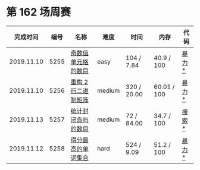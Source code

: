 # 第 162 场周赛


**完成时间**|**编号**|**名称**|**难度**|**时间**|**内存**|**代码**
--------|--------|--------|------------|--------|--------|--------
2019.11.10|5255|[奇数值单元格的数目](/第%20162%20场周赛/5255.%20奇数值单元格的数目/question.md)|easy|104 / 7.84|40.9 / 100|[暴力*](/第%20162%20场周赛/5255.%20奇数值单元格的数目/javascript/ac_v1.js)
2019.11.10|5256|[重构 2 行二进制矩阵](/第%20162%20场周赛/5256.%20重构%202%20行二进制矩阵/question.md)|medium|320 / 20.00|60.01 / 100|[暴力*](/第%20162%20场周赛/5256.%20重构%202%20行二进制矩阵/javascript/ac_v1.js)
2019.11.13|5257|[统计封闭岛屿的数目](/第%20162%20场周赛/5257.%20统计封闭岛屿的数目/question.md)|medium|72 / 84.00|34.7 / 100|[搜索*](/第%20162%20场周赛/5257.%20统计封闭岛屿的数目/javascript/ac_v1.js)
2019.11.12|5258|[得分最高的单词集合](/第%20162%20场周赛/5258.%20得分最高的单词集合/question.md)|hard|524 / 9.09|51.2 / 100|[暴力*](/第%20162%20场周赛/5258.%20得分最高的单词集合/javascript/ac_v1.js)
